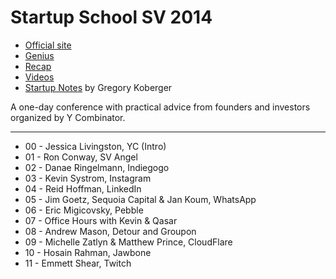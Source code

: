 # Startup School SV 2014

- [Official site](http://www.startupschool.org)
- [Genius](http://genius.com/albums/Ron-conway/Startup-school-silicon-valley-2014)
- [Recap](https://blog.ycombinator.com/startup-school-2014-recap-and-videos)
- [Videos](https://www.youtube.com/playlist?list=PLQ-uHSnFig5OyY5JWSQrl_gESiEUJxe1m)
- [Startup Notes](http://2014.startupnotes.org) by Gregory Koberger

A one-day conference with practical advice from founders and investors organized by Y Combinator.

---

- 00 - Jessica Livingston, YC (Intro)
- 01 - Ron Conway, SV Angel
- 02 - Danae Ringelmann, Indiegogo
- 03 - Kevin Systrom, Instagram
- 04 - Reid Hoffman, LinkedIn
- 05 - Jim Goetz, Sequoia Capital & Jan Koum, WhatsApp
- 06 - Eric Migicovsky, Pebble
- 07 - Office Hours with Kevin & Qasar
- 08 - Andrew Mason, Detour and Groupon
- 09 - Michelle Zatlyn & Matthew Prince, CloudFlare
- 10 - Hosain Rahman, Jawbone
- 11 - Emmett Shear, Twitch
